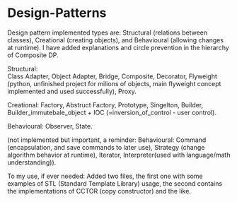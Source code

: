 # Design-Patterns
Design pattern implemented types are: Structural (relations between classes), Creational (creating objects), and Behavioural (allowing changes at runtime).
I have added explanations and circle prevention in the hierarchy of Composite DP.

Structural:<br>
Class Adapter,
Object Adapter,
Bridge,
Composite,
Decorator,
Flyweight (python, unfinished project for milions of objects, main flyweight concept implemented and used successfully),
Proxy.

Creational:
Factory,
Abstruct Factory,
Prototype,
Singelton,
Builder,
Builder_immutebale_object + IOC (=inversion_of_control - user control).

Behavioural:
Observer,
State.

(not implemented but important, a reminder:
Behavioural: Command (encapsulation, and save commands to later use), Strategy (change algorithm behavior at runtime), Iterator, Interpreter(used with language/math understanding)).

To my use, if ever needed:
Added two files, the first one with some examples of STL (Standard Template Library) usage,
the second contains the implementations of CCTOR (copy constructor) and the like.

